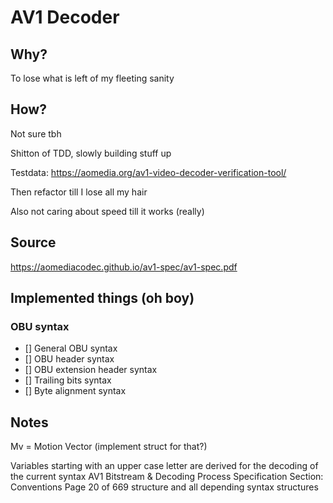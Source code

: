 # AV1 Decoder

## Why?
To lose what is left of my fleeting sanity

## How?
Not sure tbh

Shitton of TDD, slowly building stuff up

Testdata: https://aomedia.org/av1-video-decoder-verification-tool/ 

Then refactor till I lose all my hair

Also not caring about speed till it works (really)

## Source
https://aomediacodec.github.io/av1-spec/av1-spec.pdf

## Implemented things (oh boy)

### OBU syntax
- [] General OBU syntax
- [] OBU header syntax
- [] OBU extension header syntax
- [] Trailing bits syntax
- [] Byte alignment syntax


## Notes

Mv = Motion Vector (implement struct for that?)

Variables starting with an upper case letter are derived for the decoding of the current syntax
AV1 Bitstream & Decoding Process Specification
Section: Conventions Page 20 of 669
structure and all depending syntax structures




